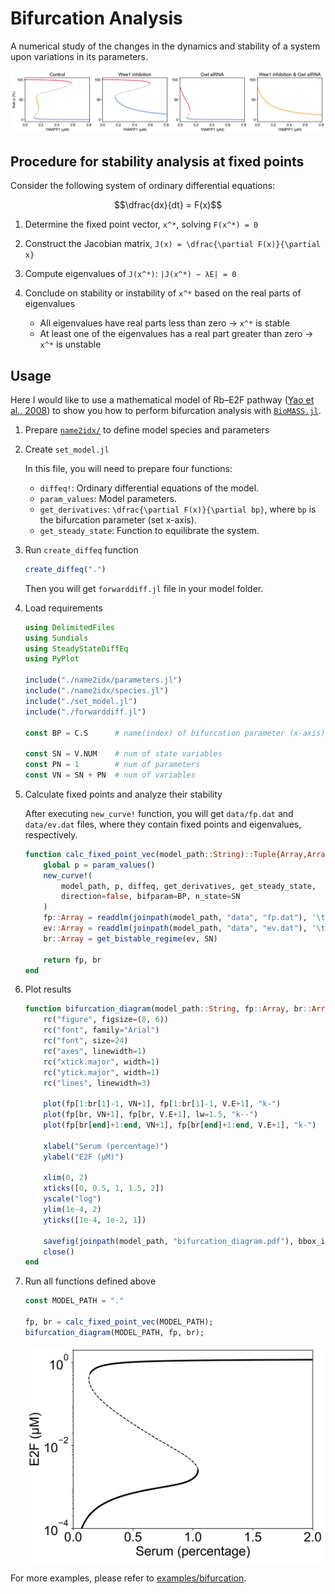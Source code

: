 # Bifurcation Analysis

A numerical study of the changes in the dynamics and stability of a system upon variations in its parameters.

![](../assets/Subp_1NMPP1.png)

## Procedure for stability analysis at fixed points

Consider the following system of ordinary differential equations:

```math
\dfrac{dx}{dt} = F(x)
```

1. Determine the fixed point vector, ``x^*``, solving ``F(x^*) = 0``

1. Construct the Jacobian matrix, ``J(x) = \dfrac{\partial F(x)}{\partial x}``

1. Compute eigenvalues of ``J(x^*)``: ``|J(x^*) − λE| = 0``

1. Conclude on stability or instability of ``x^*`` based on the real parts of eigenvalues
    - All eigenvalues have real parts less than zero → ``x^*`` is stable
    - At least one of the eigenvalues has a real part greater than zero → ``x^*`` is unstable

## Usage

Here I would like to use a mathematical model of Rb–E2F pathway ([Yao et al., 2008](https://www.nature.com/articles/ncb1711)) to show you how to perform bifurcation analysis with [`BioMASS.jl`](https://github.com/biomass-dev/BioMASS.jl).

1. Prepare [`name2idx/`](https://github.com/biomass-dev/BioMASS.jl/tree/master/examples/bifurcation/restriction_point/name2idx) to define model species and parameters

1. Create `set_model.jl`

    In this file, you will need to prepare four functions:

    - `diffeq!`: Ordinary differential equations of the model.
    - `param_values`: Model parameters.
    - `get_derivatives`: ``\dfrac{\partial F(x)}{\partial bp}``, where ``bp`` is the bifurcation parameter (set x-axis).
    - `get_steady_state`: Function to equilibrate the system.

1. Run `create_diffeq` function

    ```julia
    create_diffeq(".")
    ```

    Then you will get `forwarddiff.jl` file in your model folder.

1. Load requirements

    ```julia
    using DelimitedFiles
    using Sundials
    using SteadyStateDiffEq
    using PyPlot

    include("./name2idx/parameters.jl")
    include("./name2idx/species.jl")
    include("./set_model.jl")
    include("./forwarddiff.jl")

    const BP = C.S      # name(index) of bifurcation parameter (x-axis)

    const SN = V.NUM    # num of state variables
    const PN = 1        # num of parameters
    const VN = SN + PN  # num of variables
    ```

1. Calculate fixed points and analyze their stability

    After executing `new_curve!` function, you will get `data/fp.dat` and `data/ev.dat` files, where they contain fixed points and eigenvalues, respectively.

    ```julia
    function calc_fixed_point_vec(model_path::String)::Tuple{Array,Array}
        global p = param_values()
        new_curve!(
            model_path, p, diffeq, get_derivatives, get_steady_state,
            direction=false, bifparam=BP, n_state=SN
        )
        fp::Array = readdlm(joinpath(model_path, "data", "fp.dat"), '\t', Float64, '\n')
        ev::Array = readdlm(joinpath(model_path, "data", "ev.dat"), '\t', Float64, '\n')
        br::Array = get_bistable_regime(ev, SN)

        return fp, br
    end
    ```

1. Plot results

    ```julia
    function bifurcation_diagram(model_path::String, fp::Array, br::Array)
        rc("figure", figsize=(8, 6))
        rc("font", family="Arial")
        rc("font", size=24)
        rc("axes", linewidth=1)
        rc("xtick.major", width=1)
        rc("ytick.major", width=1)
        rc("lines", linewidth=3)

        plot(fp[1:br[1]-1, VN+1], fp[1:br[1]-1, V.E+1], "k-")
        plot(fp[br, VN+1], fp[br, V.E+1], lw=1.5, "k--")
        plot(fp[br[end]+1:end, VN+1], fp[br[end]+1:end, V.E+1], "k-")

        xlabel("Serum (percentage)")
        ylabel("E2F (μM)")

        xlim(0, 2)
        xticks([0, 0.5, 1, 1.5, 2])
        yscale("log")
        ylim(1e-4, 2)
        yticks([1e-4, 1e-2, 1])

        savefig(joinpath(model_path, "bifurcation_diagram.pdf"), bbox_inches="tight")
        close()
    end
    ```

1. Run all functions defined above

    ```julia
    const MODEL_PATH = "."

    fp, br = calc_fixed_point_vec(MODEL_PATH);
    bifurcation_diagram(MODEL_PATH, fp, br);
    ```

    ![](../assets/bifurcation_diagram.png)

For more examples, please refer to [examples/bifurcation](https://github.com/biomass-dev/BioMASS.jl/tree/master/examples/bifurcation).
